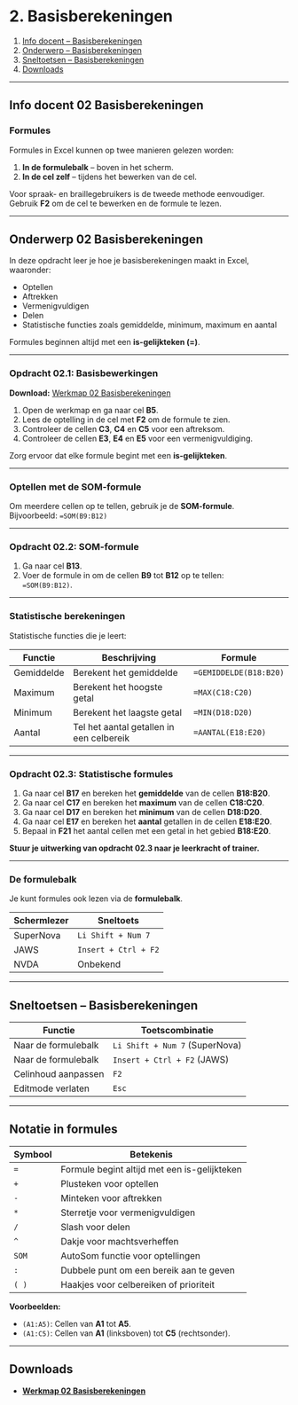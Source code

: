 # 2. Basisberekeningen

1. [Info docent – Basisberekeningen](#info-docent-02-basisberekeningen)  
2. [Onderwerp – Basisberekeningen](#onderwerp-02-basisberekeningen)  
3. [Sneltoetsen – Basisberekeningen](#sneltoetsen-basisberekeningen)  
4. [Downloads](#downloads)  

---

## Info docent 02 Basisberekeningen

### Formules

Formules in Excel kunnen op twee manieren gelezen worden:

1. **In de formulebalk** – boven in het scherm.  
2. **In de cel zelf** – tijdens het bewerken van de cel.

Voor spraak- en braillegebruikers is de tweede methode eenvoudiger. Gebruik **F2** om de cel te bewerken en de formule te lezen.

---

## Onderwerp 02 Basisberekeningen

In deze opdracht leer je hoe je basisberekeningen maakt in Excel, waaronder:

- Optellen  
- Aftrekken  
- Vermenigvuldigen  
- Delen  
- Statistische functies zoals gemiddelde, minimum, maximum en aantal

Formules beginnen altijd met een **is-gelijkteken (=)**.

---

### Opdracht 02.1: Basisbewerkingen

**Download:** [Werkmap 02 Basisberekeningen](https://www.eduvip.nl/cms/files/Werkmap-02-basisberekeningen.xlsx)

1. Open de werkmap en ga naar cel **B5**.  
2. Lees de optelling in de cel met **F2** om de formule te zien.  
3. Controleer de cellen **C3**, **C4** en **C5** voor een aftreksom.  
4. Controleer de cellen **E3**, **E4** en **E5** voor een vermenigvuldiging.

Zorg ervoor dat elke formule begint met een **is-gelijkteken**.

---

### Optellen met de SOM-formule

Om meerdere cellen op te tellen, gebruik je de **SOM-formule**.  
Bijvoorbeeld: `=SOM(B9:B12)`

---

### Opdracht 02.2: SOM-formule

1. Ga naar cel **B13**.  
2. Voer de formule in om de cellen **B9** tot **B12** op te tellen:  
   `=SOM(B9:B12)`.

---

### Statistische berekeningen

Statistische functies die je leert:

| Functie    | Beschrijving                             | Formule                 |
|------------|-----------------------------------------|-------------------------|
| Gemiddelde | Berekent het gemiddelde                 | `=GEMIDDELDE(B18:B20)`   |
| Maximum    | Berekent het hoogste getal              | `=MAX(C18:C20)`          |
| Minimum    | Berekent het laagste getal              | `=MIN(D18:D20)`          |
| Aantal     | Tel het aantal getallen in een celbereik | `=AANTAL(E18:E20)`       |

---

### Opdracht 02.3: Statistische formules

1. Ga naar cel **B17** en bereken het **gemiddelde** van de cellen **B18:B20**.  
2. Ga naar cel **C17** en bereken het **maximum** van de cellen **C18:C20**.  
3. Ga naar cel **D17** en bereken het **minimum** van de cellen **D18:D20**.  
4. Ga naar cel **E17** en bereken het **aantal** getallen in de cellen **E18:E20**.  
5. Bepaal in **F21** het aantal cellen met een getal in het gebied **B18:E20**.

**Stuur je uitwerking van opdracht 02.3 naar je leerkracht of trainer.**

---

### De formulebalk

Je kunt formules ook lezen via de **formulebalk**.

| Schermlezer | Sneltoets            |
|-------------|----------------------|
| SuperNova   | `Li Shift + Num 7`   |
| JAWS        | `Insert + Ctrl + F2` |
| NVDA        | Onbekend             |

---

## Sneltoetsen – Basisberekeningen

| Functie                 | Toetscombinatie      |
|-------------------------|----------------------|
| Naar de formulebalk     | `Li Shift + Num 7` (SuperNova) |
| Naar de formulebalk     | `Insert + Ctrl + F2` (JAWS)     |
| Celinhoud aanpassen     | `F2`                 |
| Editmode verlaten       | `Esc`                |

---

## Notatie in formules

| Symbool     | Betekenis                                 |
|-------------|-------------------------------------------|
| `=`         | Formule begint altijd met een is-gelijkteken |
| `+`         | Plusteken voor optellen                   |
| `-`         | Minteken voor aftrekken                   |
| `*`         | Sterretje voor vermenigvuldigen           |
| `/`         | Slash voor delen                          |
| `^`         | Dakje voor machtsverheffen                |
| `SOM`       | AutoSom functie voor optellingen          |
| `:`         | Dubbele punt om een bereik aan te geven   |
| `( )`       | Haakjes voor celbereiken of prioriteit    |

**Voorbeelden:**

- `(A1:A5)`: Cellen van **A1** tot **A5**.  
- `(A1:C5)`: Cellen van **A1** (linksboven) tot **C5** (rechtsonder).  

---

## Downloads

- **[Werkmap 02 Basisberekeningen](https://www.eduvip.nl/cms/files/Werkmap-02-basisberekeningen.xlsx)**